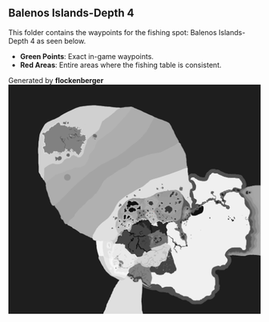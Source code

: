 ## Balenos Islands-Depth 4
This folder contains the waypoints for the fishing spot: Balenos Islands-Depth 4 as seen below.

- **Green Points**: Exact in-game waypoints.
- **Red Areas**: Entire areas where the fishing table is consistent.

Generated by **flockenberger**
![Balenos Islands-Depth 4](./Preview.png?raw=true "Balenos Islands-Depth 4")